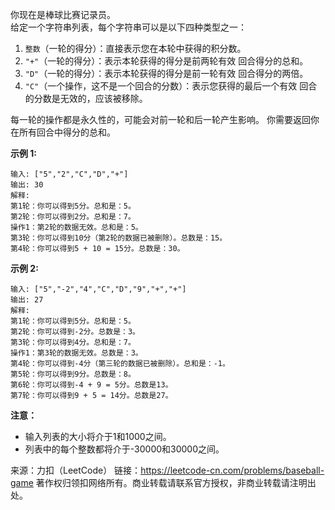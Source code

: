 你现在是棒球比赛记录员。  
给定一个字符串列表，每个字符串可以是以下四种类型之一：
1. ```整数```（一轮的得分）：直接表示您在本轮中获得的积分数。
2.  ```"+"```（一轮的得分）：表示本轮获得的得分是前两轮有效 回合得分的总和。
3.  ```"D"```（一轮的得分）：表示本轮获得的得分是前一轮有效 回合得分的两倍。
4.  ```"C"```（一个操作，这不是一个回合的分数）：表示您获得的最后一个有效 回合的分数是无效的，应该被移除。

每一轮的操作都是永久性的，可能会对前一轮和后一轮产生影响。
你需要返回你在所有回合中得分的总和。

**示例 1:**
```
输入: ["5","2","C","D","+"]
输出: 30
解释: 
第1轮：你可以得到5分。总和是：5。
第2轮：你可以得到2分。总和是：7。
操作1：第2轮的数据无效。总和是：5。
第3轮：你可以得到10分（第2轮的数据已被删除）。总数是：15。
第4轮：你可以得到5 + 10 = 15分。总数是：30。
```
**示例 2:**
```
输入: ["5","-2","4","C","D","9","+","+"]
输出: 27
解释: 
第1轮：你可以得到5分。总和是：5。
第2轮：你可以得到-2分。总数是：3。
第3轮：你可以得到4分。总和是：7。
操作1：第3轮的数据无效。总数是：3。
第4轮：你可以得到-4分（第三轮的数据已被删除）。总和是：-1。
第5轮：你可以得到9分。总数是：8。
第6轮：你可以得到-4 + 9 = 5分。总数是13。
第7轮：你可以得到9 + 5 = 14分。总数是27。
```
**注意：**

* 输入列表的大小将介于1和1000之间。
* 列表中的每个整数都将介于-30000和30000之间。

来源：力扣（LeetCode）
链接：https://leetcode-cn.com/problems/baseball-game
著作权归领扣网络所有。商业转载请联系官方授权，非商业转载请注明出处。
